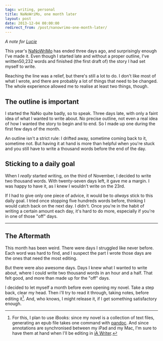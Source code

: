 ```yaml
---
tags: writing, personal
title: NaNoWriMo, one month later
layout: post
date: 2013-12-04 00:00:00
redirect_from: /post/nanowrimo-one-month-later/
---
```


_A note for [Lucie][1]_

This year's [NaNoWriMo][2] has ended three days ago, and surprisingly enough I've made it. Even though I started late and without a proper outline, I've written50,232 words and finished (the first draft of) the story I had set myself to write.

<!--more-->

Reaching the line was a relief, but there's still a lot to do. I don't like most of what I wrote, and there are probably a lot of things that need to be changed. The whole experience allowed me to realise at least two things, though.

## The outline is important

I started the NaNo quite badly, so to speak. Three days late, with only a faint idea of what I wanted to write about. No precise outline, not even a real idea of how I wanted the story to begin and to end. So I made up one during the first few days of the month.

An outline isn't a strict rule: I drifted away, sometime coming back to it, sometime not. But having it at hand is more than helpful when you're stuck and you still have to write a thousand words before the end of the day.

## Sticking to a daily goal

When I _really_ started writing, on the third of November, I decided to write two thousand words. With twenty-seven days left, it gave me a margin. I was happy to have it, as I knew I wouldn't write on the 23rd.

If I had to give only one piece of advice, it would be to _always_ stick to this daily goal. I tried once stopping five hundreds words before, thinking I would catch back on the next day. I didn't. Once you're in the habit of writing a certain amount each day, it's hard to do more, especially if you're in one of those "off" days.

***

## The Aftermath

This month has been weird. There were days I struggled like never before. Each word was hard to find, and I suspect the part I wrote those days are the ones that need the most editing.

But there were also awesome days. Days I knew what I wanted to write about, where I could write two thousand words in an hour and a half. That felt good, and more than made up for the "off" days.

I decided to let myself a month before even opening my novel. Take a step back, clear my head. Then i'll try to read it through, taking notes, before editing it[^1]. And, who knows, I might release it, if I get something satisfactory enough.

[^1]: For this, I plan to use iBooks: since my novel is a collection of text files, generating an epub file takes one command with [pandoc](http://johnmacfarlane.net/pandoc/). And since annotations are synchronised between my iPad and my Mac, I'm sure to have them at hand when I'll be editing in [iA Writer](http://www.iawriter.com/).

[1]: http://twitter.com/frsoufflegirl
[2]: http://nanowrimo.org/